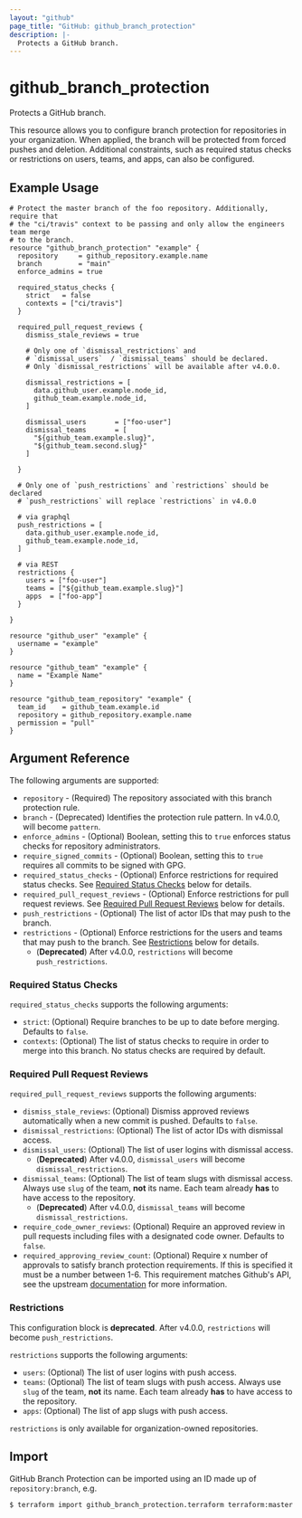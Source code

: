 ```yaml
---
layout: "github"
page_title: "GitHub: github_branch_protection"
description: |-
  Protects a GitHub branch.
---
```


# github\_branch\_protection

Protects a GitHub branch.

This resource allows you to configure branch protection for repositories in your organization. When applied, the branch will be protected from forced pushes and deletion. Additional constraints, such as required status checks or restrictions on users, teams, and apps, can also be configured.

## Example Usage

```hcl
# Protect the master branch of the foo repository. Additionally, require that
# the "ci/travis" context to be passing and only allow the engineers team merge
# to the branch.
resource "github_branch_protection" "example" {
  repository     = github_repository.example.name
  branch         = "main"
  enforce_admins = true

  required_status_checks {
    strict   = false
    contexts = ["ci/travis"]
  }

  required_pull_request_reviews {
    dismiss_stale_reviews = true

    # Only one of `dismissal_restrictions` and
    # `dismissal_users`  / `dismissal_teams` should be declared.
    # Only `dismissal_restrictions` will be available after v4.0.0.

    dismissal_restrictions = [
      data.github_user.example.node_id,
      github_team.example.node_id,
    ]

    dismissal_users       = ["foo-user"]
    dismissal_teams       = [
      "${github_team.example.slug}",
      "${github_team.second.slug}"
    ]

  }

  # Only one of `push_restrictions` and `restrictions` should be declared
  # `push_restrictions` will replace `restrictions` in v4.0.0

  # via graphql
  push_restrictions = [
    data.github_user.example.node_id,
    github_team.example.node_id,
  ]

  # via REST
  restrictions {
    users = ["foo-user"]
    teams = ["${github_team.example.slug}"]
    apps  = ["foo-app"]
  }

}

resource "github_user" "example" {
  username = "example"
}

resource "github_team" "example" {
  name = "Example Name"
}

resource "github_team_repository" "example" {
  team_id    = github_team.example.id
  repository = github_repository.example.name
  permission = "pull"
}
```

## Argument Reference

The following arguments are supported:

* `repository` - (Required) The repository associated with this branch protection rule.
* `branch` - (Deprecated) Identifies the protection rule pattern. In v4.0.0, will become `pattern`.
* `enforce_admins` - (Optional) Boolean, setting this to `true` enforces status checks for repository administrators.
* `require_signed_commits` - (Optional) Boolean, setting this to `true` requires all commits to be signed with GPG.
* `required_status_checks` - (Optional) Enforce restrictions for required status checks. See [Required Status Checks](#required-status-checks) below for details.
* `required_pull_request_reviews` - (Optional) Enforce restrictions for pull request reviews. See [Required Pull Request Reviews](#required-pull-request-reviews) below for details.
* `push_restrictions` - (Optional) The list of actor IDs that may push to the branch.
* `restrictions` - (Optional) Enforce restrictions for the users and teams that may push to the branch. See [Restrictions](#restrictions) below for details.
  * (**Deprecated**) After v4.0.0, `restrictions` will become `push_restrictions`.

### Required Status Checks

`required_status_checks` supports the following arguments:

* `strict`: (Optional) Require branches to be up to date before merging. Defaults to `false`.
* `contexts`: (Optional) The list of status checks to require in order to merge into this branch. No status checks are required by default.

### Required Pull Request Reviews

`required_pull_request_reviews` supports the following arguments:

* `dismiss_stale_reviews`: (Optional) Dismiss approved reviews automatically when a new commit is pushed. Defaults to `false`.
* `dismissal_restrictions`: (Optional) The list of actor IDs with dismissal access.
* `dismissal_users`: (Optional) The list of user logins with dismissal access.
  * (**Deprecated**) After v4.0.0, `dismissal_users` will become `dismissal_restrictions`.
* `dismissal_teams`: (Optional) The list of team slugs with dismissal access. Always use `slug` of the team, **not** its name. Each team already **has** to have access to the repository.
  * (**Deprecated**) After v4.0.0, `dismissal_teams` will become `dismissal_restrictions`.
* `require_code_owner_reviews`: (Optional) Require an approved review in pull requests including files with a designated code owner. Defaults to `false`.
* `required_approving_review_count`: (Optional) Require x number of approvals to satisfy branch protection requirements. If this is specified it must be a number between 1-6. This requirement matches Github's API, see the upstream [documentation](https://developer.github.com/v3/repos/branches/#parameters-1) for more information.

### Restrictions

This configuration block is **deprecated**. After v4.0.0, `restrictions` will become `push_restrictions`.

`restrictions` supports the following arguments:

* `users`: (Optional) The list of user logins with push access.
* `teams`: (Optional) The list of team slugs with push access.
  Always use `slug` of the team, **not** its name. Each team already **has** to have access to the repository.
* `apps`: (Optional) The list of app slugs with push access.

`restrictions` is only available for organization-owned repositories.

## Import

GitHub Branch Protection can be imported using an ID made up of `repository:branch`, e.g.

```
$ terraform import github_branch_protection.terraform terraform:master
```
